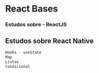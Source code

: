 # React Bases

<h3> Estudos sobre - ReactJS </h3>

## Estudos sobre React Native


```bash
Hooks - useState 
Map
Listas
Condicional

```
